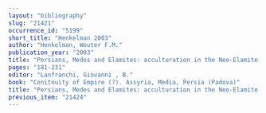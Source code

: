 ```yaml
---
layout: "bibliography"
slug: "21421"
occurrence_id: "5199"
short_title: "Henkelman 2003"
author: "Henkelman, Wouter F.M."
publication_year: "2003"
title: "Persians, Medes and Elamites: acculturation in the Neo-Elamite period."
pages: "181-231"
editor: "Lanfranchi, Giovanni , B."
book: "Conitnuity of Empire (?). Assyria, Media, Persia (Padova)"
title: "Persians, Medes and Elamites: acculturation in the Neo-Elamite period."
previous_item: "21424"
---
```

